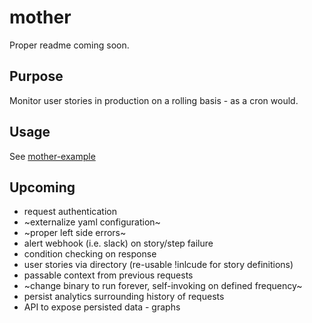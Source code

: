 # mother

Proper readme coming soon.

## Purpose
Monitor user stories in production on a rolling basis - as a cron would.

## Usage
See [mother-example](https://github.com/thepratt/mother/tree/master/mother-example)

## Upcoming
* request authentication
* ~externalize yaml configuration~
* ~proper left side errors~
* alert webhook (i.e. slack) on story/step failure
* condition checking on response
* user stories via directory (re-usable !inlcude for story definitions)
* passable context from previous requests
* ~change binary to run forever, self-invoking on defined frequency~
* persist analytics surrounding history of requests
* API to expose persisted data - graphs
